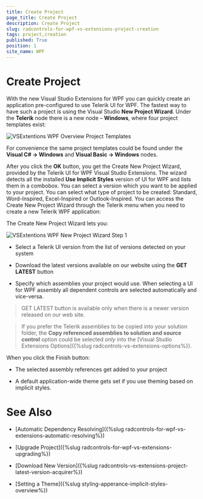 ```yaml
---
title: Create Project
page_title: Create Project
description: Create Project
slug: radcontrols-for-wpf-vs-extensions-project-creation
tags: project,creation
published: True
position: 1
site_name: WPF
---
```


# Create Project

With the new Visual Studio Extensions for WPF you can quickly create an application pre-configured to use Telerik UI for WPF. The fastest way to have such a project is using the Visual Studio __New Project Wizard__. Under the __Telerik__ node there is a new node – __Windows__, where four project templates exist: 

![VSExtentions WPF Overview Project Templates](images/VSExtentions_WPF_OverviewProjectTemplates.jpg)

For convenience the same project templates could be found under the __Visual C# -> Windows__ and __Visual Basic -> Windows__ nodes. 

After you click the __OK__ button, you get the Create New Project Wizard, provided by the Telerik UI for WPF Visual Studio Extensions. The wizard detects all the installed __Use Implicit Styles__ version of UI for WPF and lists them in a combobox. You can select a version which you want to be applied to your project. You can select what type of project to be created: Standard, Word-Inspired, Excel-Inspired or Outlook-Inspired. You can access the Create New Project Wizard through the Telerik menu when you need to create a new Telerik WPF application:

The Create New Project Wizard lets you:

![VSExtentions WPF New Project Wizard Step 1](images/VSExtentions_WPF_NewProjectWizard.jpg)
        
* Select a Telerik UI version from the list of versions detected on your system

* Download the latest versions available on our website using the __GET LATEST__ button

* Specify which assemblies your project would use. When selecting a UI for WPF assembly all dependent controls are selected automatically and vice-versa.

>GET LATEST button is available only when there is a newer version released on our web site.

>If you prefer the Telerik assemblies to be copied into your solution folder, the **Copy referenced assemblies to solution and source control** option could be selected *only* into the [Visual Studio Extensions Options]({%slug radcontrols-vs-extensions-options%}).

When you click the Finish button:

* The selected assembly references get added to your project
          

* A default application-wide theme gets set if you use theming based on implicit styles.
          

# See Also

 * [Automatic Dependency Resolving]({%slug radcontrols-for-wpf-vs-extensions-automatic-resolving%})

 * [Upgrade Project]({%slug radcontrols-for-wpf-vs-extensions-upgrading%})

 * [Download New Version]({%slug radcontrols-vs-extensions-project-latest-version-acquirer%})

 * [Setting a Theme]({%slug styling-apperance-implicit-styles-overview%})
